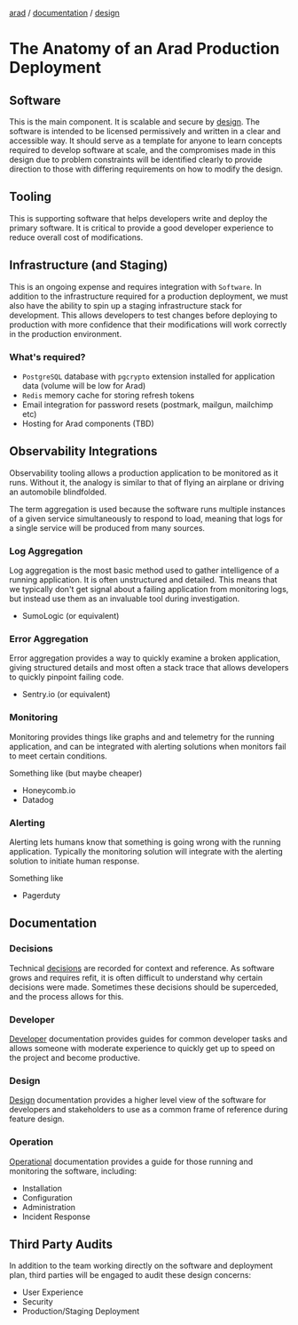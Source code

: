 [arad](../../../../README.md) / [documentation](../README.md) / [design](./README.md)

# The Anatomy of an Arad Production Deployment


## Software

This is the main component. It is scalable and secure by [design](../design/). The software is intended to be licensed
permissively and written in a clear and accessible way. It should serve as a template for anyone to learn concepts
required to develop software at scale, and the compromises made in this design due to problem constraints will be
identified clearly to provide direction to those with differing requirements on how to modify the design.

## Tooling

This is supporting software that helps developers write and deploy the primary software. It is critical to provide a
good developer experience to reduce overall cost of modifications.

## Infrastructure (and Staging)

This is an ongoing expense and requires integration with `Software`. In addition to the infrastructure required for a
production deployment, we must also have the ability to spin up a staging infrastructure stack for development. This
allows developers to test changes before deploying to production with more confidence that their modifications will work
correctly in the production environment.

### What's required?

- `PostgreSQL` database with `pgcrypto` extension installed for application data (volume will be low for Arad)
- `Redis` memory cache for storing refresh tokens
- Email integration for password resets (postmark, mailgun, mailchimp etc)
- Hosting for Arad components (TBD)


## Observability Integrations

Observability tooling allows a production application to be monitored as it runs. Without it, the analogy is similar to
that of flying an airplane or driving an automobile blindfolded.

The term aggregation is used because the software runs multiple instances of a given service simultaneously to respond
to load, meaning that logs for a single service will be produced from many sources.

### Log Aggregation

Log aggregation is the most basic method used to gather intelligence of a running application. It is often unstructured
and detailed. This means that we typically don't get signal about a failing application from monitoring logs, but
instead use them as an invaluable tool during investigation.

- SumoLogic (or equivalent)

### Error Aggregation

Error aggregation provides a way to quickly examine a broken application, giving structured details and most often a
stack trace that allows developers to quickly pinpoint failing code.

- Sentry.io (or equivalent)

### Monitoring

Monitoring provides things like graphs and and telemetry for the running application, and can be integrated with
alerting solutions when monitors fail to meet certain conditions.

Something like (but maybe cheaper)
- Honeycomb.io
- Datadog

### Alerting

Alerting lets humans know that something is going wrong with the running application. Typically the monitoring solution
will integrate with the alerting solution to initiate human response.

Something like
- Pagerduty


## Documentation

### Decisions

Technical [decisions](../decisions/) are recorded for context and reference. As software grows and requires refit, it is
often difficult to understand why certain decisions were made. Sometimes these decisions should be superceded, and the
process allows for this.

### Developer

[Developer](../development/) documentation provides guides for common developer tasks and allows someone with moderate
experience to quickly get up to speed on the project and become productive.

### Design

[Design](../design/) documentation provides a higher level view of the software for developers and stakeholders to
use as a common frame of reference during feature design.

### Operation

[Operational](../operation/) documentation provides a guide for those running and monitoring the software, including:

- Installation
- Configuration
- Administration
- Incident Response

## Third Party Audits

In addition to the team working directly on the software and deployment plan, third parties will be engaged to audit
these design concerns:

- User Experience
- Security
- Production/Staging Deployment
